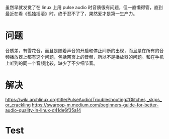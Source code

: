 虽然早就发觉了在 linux 上用 pulse audio 时音质很有问题，但一直懒得管，直到最近在看《孤独摇滚》时，终于忍不了了，果然爱才是第一生产力。

# 问题
音质差，有雪花音，而且是随着声音的开启和停止间断的出现，而且是在所有的音频播放器上都有这个问题，包括网页上的音频，所以不是播放器的问题。和在手机上听到的同一个音频比较，缺少了不少细节音。

# 解决
https://wiki.archlinux.org/title/PulseAudio/Troubleshooting#Glitches,_skips_or_crackling
https://swaroop-m.medium.com/beginners-guide-for-better-audio-quality-in-linux-d41de6f35a14

# Test